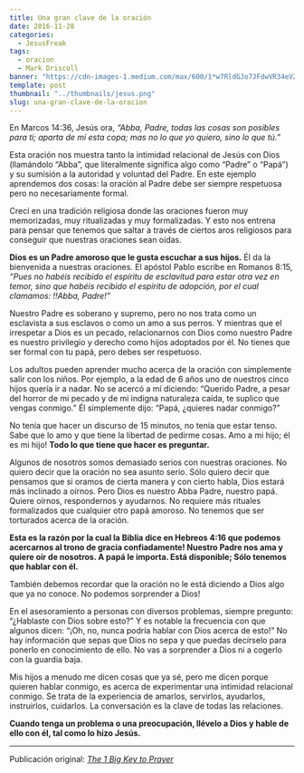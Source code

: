 ```yaml
---
title: Una gran clave de la oración
date: 2016-11-28
categories:
  - JesusFreak
tags:
  - oracion
  - Mark Driscoll
banner: "https://cdn-images-1.medium.com/max/600/1*w7RldGJo7JFdwVR34eV2Rg.png"
template: post
thumbnail: "../thumbnails/jesus.png"
slug: una-gran-clave-de-la-oracion
---
```


En Marcos 14:36, Jesús ora, _“Abba, Padre, todas las cosas son posibles para ti; aparta de mí esta copa; mas no lo que yo quiero, sino lo que tú.”_

Esta oración nos muestra tanto la intimidad relacional de Jesús con Dios (llamándolo “Abba”, que literalmente significa algo como “Padre” o “Papá”) y su sumisión a la autoridad y voluntad del Padre. En este ejemplo aprendemos dos cosas: la oración al Padre debe ser siempre respetuosa pero no necesariamente formal.

Crecí en una tradición religiosa donde las oraciones fueron muy memorizadas, muy ritualizadas y muy formalizadas. Y esto nos entrena para pensar que tenemos que saltar a través de ciertos aros religiosos para conseguir que nuestras oraciones sean oídas.

**Dios es un Padre amoroso que le gusta escuchar a sus hijos.** Él da la bienvenida a nuestras oraciones. El apóstol Pablo escribe en Romanos 8:15, _“Pues no habéis recibido el espíritu de esclavitud para estar otra vez en temor, sino que habéis recibido el espíritu de adopción, por el cual clamamos: !!Abba, Padre!”_

Nuestro Padre es soberano y supremo, pero no nos trata como un esclavista a sus esclavos o como un amo a sus perros. Y mientras que el irrespetar a Dios es un pecado, relacionarnos con Dios como nuestro Padre es nuestro privilegio y derecho como hijos adoptados por él. No tienes que ser formal con tu papá, pero debes ser respetuoso.

Los adultos pueden aprender mucho acerca de la oración con simplemente salir con los niños. Por ejemplo, a la edad de 6 años uno de nuestros cinco hijos quería ir a nadar. No se acercó a mí diciendo: “Querido Padre, a pesar del horror de mi pecado y de mi indigna naturaleza caída, te suplico que vengas conmigo.” Él simplemente dijo: “Papá, ¿quieres nadar conmigo?”

No tenía que hacer un discurso de 15 minutos, no tenía que estar tenso. Sabe que lo amo y que tiene la libertad de pedirme cosas. Amo a mi hijo; él es mi hijo! **Todo lo que tiene que hacer es preguntar.**

Algunos de nosotros somos demasiado serios con nuestras oraciones. No quiero decir que la oración no sea asunto serio. Sólo quiero decir que pensamos que si oramos de cierta manera y con cierto habla, Dios estará más inclinado a oírnos. Pero Dios es nuestro Abba Padre, nuestro papá. Quiere oírnos, respondernos y ayudarnos. No requiere más rituales formalizados que cualquier otro papá amoroso. No tenemos que ser torturados acerca de la oración.

**Esta es la razón por la cual la Biblia dice en Hebreos 4:16 que podemos acercarnos al trono de gracia confiadamente! Nuestro Padre nos ama y quiere oír de nosotros. A papá le importa. Está disponible; Sólo tenemos que hablar con él.**

También debemos recordar que la oración no le está diciendo a Dios algo que ya no conoce. No podemos sorprender a Dios!

En el asesoramiento a personas con diversos problemas, siempre pregunto: “¿Hablaste con Dios sobre esto?” Y es notable la frecuencia con que algunos dicen: “¡Oh, no, nunca podría hablar con Dios acerca de esto!” No hay información que sepas que Dios no sepa y que puedas decírselo para ponerlo en conocimiento de ello. No vas a sorprender a Dios ni a cogerlo con la guardia baja.

Mis hijos a menudo me dicen cosas que ya sé, pero me dicen porque quieren hablar conmigo, es acerca de experimentar una intimidad relacional conmigo. Se trata de la experiencia de amarlos, servirlos, ayudarlos, instruirlos, cuidarlos. La conversación es la clave de todas las relaciones.

**Cuando tenga un problema o una preocupación, llévelo a Dios y hable de ello con él, tal como lo hizo Jesús.**

---

Publicación original: _[The 1 Big Key to Prayer](http://markdriscoll.org/the-1-big-key-to-prayer/)_
